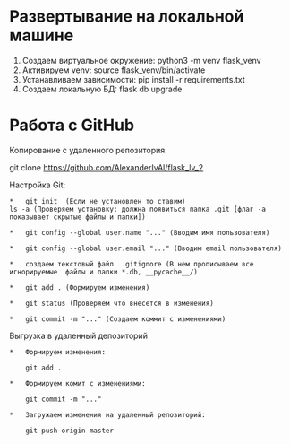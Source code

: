 # Развертывание на локальной машине
1. Создаем виртуальное окружение: python3 -m venv flask_venv
1. Активируем venv: source flask_venv/bin/activate
1. Устанавливаем зависимости: pip install -r requirements.txt
1. Создаем локальную БД: flask db upgrade


# Работа с GitHub
Копирование с удаленного репозитория: 

git clone https://github.com/AlexanderIvAl/flask_lv_2

Настройка Git:

    *   git init  (Если не установлен то ставим)
    ls -a (Проверяем установку: должна появиться папка .git [флаг -a показывает скрытые файлы и папки])

    *   git config --global user.name "..." (Вводим имя пользователя)

    *   git config --global user.email "..." (Вводим email пользователя)

    *   создаем текстовый файл  .gitignore (В нем прописываем все игнорируемые  файлы и папки *.db, __pycache__/)

    *   git add . (Формируем изменения)

    *   git status (Проверяем что внесется в изменения)

    *   git commit -m "..." (Создаем коммит с изменениями)


Выгрузка в удаленный депозиторий

    *   Формируем изменения: 

        git add .

    *   Формируем комит с изменениями:

        git commit -m "..."

    *   Загружаем изменения на удаленный репозиторий: 

        git push origin master